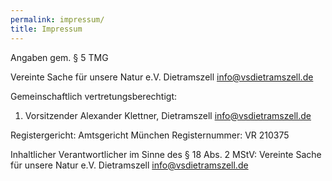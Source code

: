 ```yaml
---
permalink: impressum/
title: Impressum
---
```


Angaben gem. § 5 TMG
 
Vereinte Sache für unsere Natur e.V.
Dietramszell
info@vsdietramszell.de

Gemeinschaftlich vertretungsberechtigt:

1. Vorsitzender
Alexander Klettner, Dietramszell
info@vsdietramszell.de
 
Registergericht: Amtsgericht München
Registernummer: VR 210375 
 
Inhaltlicher Verantwortlicher im Sinne des § 18 Abs. 2 MStV:
Vereinte Sache für unsere Natur e.V.
Dietramszell
info@vsdietramszell.de
